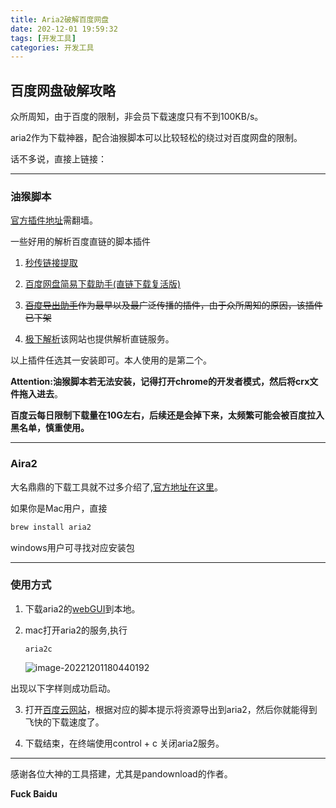 ```yaml
---
title: Aria2破解百度网盘
date: 202-12-01 19:59:32
tags: [开发工具]
categories: 开发工具
---
```


## 百度网盘破解攻略

众所周知，由于百度的限制，非会员下载速度只有不到100KB/s。

aria2作为下载神器，配合油猴脚本可以比较轻松的绕过对百度网盘的限制。



话不多说，直接上链接：

-----

### 油猴脚本

[官方插件地址](https://chrome.google.com/webstore/detail/tampermonkey/dhdgffkkebhmkfjojejmpbldmpobfkfo?hl=zh-CN)需翻墙。

一些好用的解析百度直链的脚本插件

1. [秒传链接提取](https://greasyfork.org/zh-CN/scripts/424574-%E7%A7%92%E4%BC%A0%E9%93%BE%E6%8E%A5%E6%8F%90%E5%8F%96)

2. [百度网盘简易下载助手(直链下载复活版)](https://greasyfork.org/zh-CN/scripts/418182-%E7%99%BE%E5%BA%A6%E7%BD%91%E7%9B%98%E7%AE%80%E6%98%93%E4%B8%8B%E8%BD%BD%E5%8A%A9%E6%89%8B-%E7%9B%B4%E9%93%BE%E4%B8%8B%E8%BD%BD%E5%A4%8D%E6%B4%BB%E7%89%88)
3. ~~[百度导出助手](https://github.com/acgotaku/BaiduExporter)作为最早以及最广泛传播的插件，由于众所周知的原因，该插件已下架~~
4. [极下解析](https://jixia.baidui.vip/#/login)该网站也提供解析直链服务。

以上插件任选其一安装即可。本人使用的是第二个。

__Attention:油猴脚本若无法安装，记得打开chrome的开发者模式，然后将crx文件拖入进去__。

__百度云每日限制下载量在10G左右，后续还是会掉下来，太频繁可能会被百度拉入黑名单，慎重使用。__

------

<!--more-->

### Aira2

大名鼎鼎的下载工具就不过多介绍了,[官方地址在这里](https://github.com/aria2/aria2)。

如果你是Mac用户，直接

```bash
brew install aria2
```

windows用户可寻找对应安装包

-----

### 使用方式

1. 下载aria2的[webGUI](http://43.154.154.63:8080/aria2-web.html)到本地。

2. mac打开aria2的服务,执行

   ```aria2c```

   ![image-20221201180440192](/Users/chenpanbo/program/APlanckFish.github.io/source/images/image-20221201180440192.png)

出现以下字样则成功启动。

3. 打开[百度云网站](https://yun.baidu.com)，根据对应的脚本提示将资源导出到aria2，然后你就能得到飞快的下载速度了。

4. 下载结束，在终端使用control + c 关闭aria2服务。

----

感谢各位大神的工具搭建，尤其是pandownload的作者。

__Fuck Baidu__

